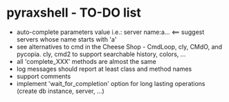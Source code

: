 pyraxshell - TO-DO list
======

* auto-complete parameters value
  i.e.: server name:a<TAB>... <== suggest servers whose name starts with 'a'
* see alternatives to cmd in the Cheese Shop - CmdLoop, cly, CMdO, and pycopia. cly, cmd2 to support
  searchable history, colors, ...
* all 'complete_XXX' methods are almost the same
* log messages should report at least class and method names
* support comments
* implement 'wait_for_completion' option for long lasting operations (create db instance, server, ...)
